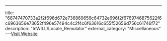 ---
title: "68747470733a2f2f696d672e736869656c64732e696f2f6769746875622f6c6963656e73652f496e57494c4c2f4c6f63616c655f52656d756c61746f72"
description: "InWILL/Locale_Remulator"
external_category: "Miscellaneous"
---[Visit Website](https://camo.githubusercontent.com/283d53d7c41dbf40625ed88f692f73855348bf4eed14d6ab39ff6b8a4bdf16ad/68747470733a2f2f696d672e736869656c64732e696f2f6769746875622f6c6963656e73652f496e57494c4c2f4c6f63616c655f52656d756c61746f72)

